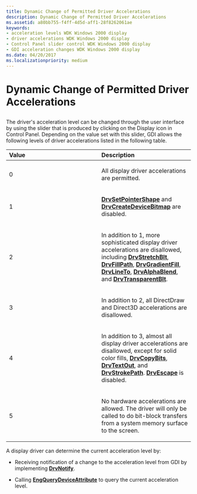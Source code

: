 ```yaml
---
title: Dynamic Change of Permitted Driver Accelerations
description: Dynamic Change of Permitted Driver Accelerations
ms.assetid: a80bb755-f4ff-4d5d-aff1-28f8262061ae
keywords:
- acceleration levels WDK Windows 2000 display
- driver accelerations WDK Windows 2000 display
- Control Panel slider control WDK Windows 2000 display
- GDI acceleration changes WDK Windows 2000 display
ms.date: 04/20/2017
ms.localizationpriority: medium
---
```


# Dynamic Change of Permitted Driver Accelerations


## <span id="ddk_dynamic_change_of_permitted_driver_accelerations_gg"></span><span id="DDK_DYNAMIC_CHANGE_OF_PERMITTED_DRIVER_ACCELERATIONS_GG"></span>


The driver's acceleration level can be changed through the user interface by using the slider that is produced by clicking on the Display icon in Control Panel. Depending on the value set with this slider, GDI allows the following levels of driver accelerations listed in the following table.

<table>
<colgroup>
<col width="50%" />
<col width="50%" />
</colgroup>
<thead>
<tr class="header">
<th align="left">Value</th>
<th align="left">Description</th>
</tr>
</thead>
<tbody>
<tr class="odd">
<td align="left"><p>0</p></td>
<td align="left"><p>All display driver accelerations are permitted.</p></td>
</tr>
<tr class="even">
<td align="left"><p>1</p></td>
<td align="left"><p><a href="/windows/desktop/api/winddi/nf-winddi-drvsetpointershape" data-raw-source="[&lt;strong&gt;DrvSetPointerShape&lt;/strong&gt;](/windows/desktop/api/winddi/nf-winddi-drvsetpointershape)"><strong>DrvSetPointerShape</strong></a> and <a href="/windows/desktop/api/winddi/nf-winddi-drvcreatedevicebitmap" data-raw-source="[&lt;strong&gt;DrvCreateDeviceBitmap&lt;/strong&gt;](/windows/desktop/api/winddi/nf-winddi-drvcreatedevicebitmap)"><strong>DrvCreateDeviceBitmap</strong></a> are disabled.</p></td>
</tr>
<tr class="odd">
<td align="left"><p>2</p></td>
<td align="left"><p>In addition to 1, more sophisticated display driver accelerations are disallowed, including <a href="/windows/desktop/api/winddi/nf-winddi-drvstretchblt" data-raw-source="[&lt;strong&gt;DrvStretchBlt&lt;/strong&gt;](/windows/desktop/api/winddi/nf-winddi-drvstretchblt)"><strong>DrvStretchBlt</strong></a>, <a href="/windows/desktop/api/winddi/nf-winddi-drvfillpath" data-raw-source="[&lt;strong&gt;DrvFillPath&lt;/strong&gt;](/windows/desktop/api/winddi/nf-winddi-drvfillpath)"><strong>DrvFillPath</strong></a>, <a href="/windows/desktop/api/winddi/nf-winddi-drvgradientfill" data-raw-source="[&lt;strong&gt;DrvGradientFill&lt;/strong&gt;](/windows/desktop/api/winddi/nf-winddi-drvgradientfill)"><strong>DrvGradientFill</strong></a>, <a href="/windows/desktop/api/winddi/nf-winddi-drvlineto" data-raw-source="[&lt;strong&gt;DrvLineTo&lt;/strong&gt;](/windows/desktop/api/winddi/nf-winddi-drvlineto)"><strong>DrvLineTo</strong></a>, <a href="/windows/desktop/api/winddi/nf-winddi-drvalphablend" data-raw-source="[&lt;strong&gt;DrvAlphaBlend&lt;/strong&gt;](/windows/desktop/api/winddi/nf-winddi-drvalphablend)"><strong>DrvAlphaBlend</strong></a>, and <a href="/windows/desktop/api/winddi/nf-winddi-drvtransparentblt" data-raw-source="[&lt;strong&gt;DrvTransparentBlt&lt;/strong&gt;](/windows/desktop/api/winddi/nf-winddi-drvtransparentblt)"><strong>DrvTransparentBlt</strong></a>.</p></td>
</tr>
<tr class="even">
<td align="left"><p>3</p></td>
<td align="left"><p>In addition to 2, all DirectDraw and Direct3D accelerations are disallowed.</p></td>
</tr>
<tr class="odd">
<td align="left"><p>4</p></td>
<td align="left"><p>In addition to 3, almost all display driver accelerations are disallowed, except for solid color fills, <a href="/windows/desktop/api/winddi/nf-winddi-drvcopybits" data-raw-source="[&lt;strong&gt;DrvCopyBits&lt;/strong&gt;](/windows/desktop/api/winddi/nf-winddi-drvcopybits)"><strong>DrvCopyBits</strong></a>, <a href="/windows/desktop/api/winddi/nf-winddi-drvtextout" data-raw-source="[&lt;strong&gt;DrvTextOut&lt;/strong&gt;](/windows/desktop/api/winddi/nf-winddi-drvtextout)"><strong>DrvTextOut</strong></a>, and <a href="/windows/desktop/api/winddi/nf-winddi-drvstrokepath" data-raw-source="[&lt;strong&gt;DrvStrokePath&lt;/strong&gt;](/windows/desktop/api/winddi/nf-winddi-drvstrokepath)"><strong>DrvStrokePath</strong></a>. <a href="/windows/desktop/api/winddi/nf-winddi-drvescape" data-raw-source="[&lt;strong&gt;DrvEscape&lt;/strong&gt;](/windows/desktop/api/winddi/nf-winddi-drvescape)"><strong>DrvEscape</strong></a> is disabled.</p></td>
</tr>
<tr class="even">
<td align="left"><p>5</p></td>
<td align="left"><p>No hardware accelerations are allowed. The driver will only be called to do bit-block transfers from a system memory surface to the screen.</p></td>
</tr>
</tbody>
</table>

 

A display driver can determine the current acceleration level by:

-   Receiving notification of a change to the acceleration level from GDI by implementing [**DrvNotify**](/windows/desktop/api/winddi/nf-winddi-drvnotify).

-   Calling [**EngQueryDeviceAttribute**](/windows/desktop/api/winddi/nf-winddi-engquerydeviceattribute) to query the current acceleration level.

